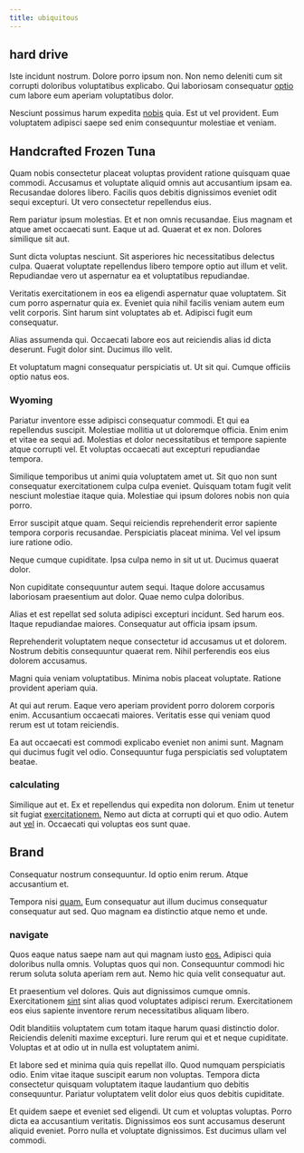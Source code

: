 ```yaml
---
title: ubiquitous
---
```


## hard drive

Iste incidunt nostrum. Dolore porro ipsum non. Non nemo deleniti cum sit corrupti doloribus voluptatibus explicabo. Qui laboriosam consequatur [optio](/eos/libero/new_jersey_utilize.md) cum labore eum aperiam voluptatibus dolor.

Nesciunt possimus harum expedita [nobis](/eos/libero/aperiam/intermediate_borders.md) quia. Est ut vel provident. Eum voluptatem adipisci saepe sed enim consequuntur molestiae et veniam.

## Handcrafted Frozen Tuna

Quam nobis consectetur placeat voluptas provident ratione quisquam quae commodi. Accusamus et voluptate aliquid omnis aut accusantium ipsam ea. Recusandae dolores libero. Facilis quos debitis dignissimos eveniet odit sequi excepturi. Ut vero consectetur repellendus eius.

Rem pariatur ipsum molestias. Et et non omnis recusandae. Eius magnam et atque amet occaecati sunt. Eaque ut ad. Quaerat et ex non. Dolores similique sit aut.

Sunt dicta voluptas nesciunt. Sit asperiores hic necessitatibus delectus culpa. Quaerat voluptate repellendus libero tempore optio aut illum et velit. Repudiandae vero ut aspernatur ea et voluptatibus repudiandae.

Veritatis exercitationem in eos ea eligendi aspernatur quae voluptatem. Sit cum porro aspernatur quia ex. Eveniet quia nihil facilis veniam autem eum velit corporis. Sint harum sint voluptates ab et. Adipisci fugit eum consequatur.

Alias assumenda qui. Occaecati labore eos aut reiciendis alias id dicta deserunt. Fugit dolor sint. Ducimus illo velit.

Et voluptatum magni consequatur perspiciatis ut. Ut sit qui. Cumque officiis optio natus eos.

### Wyoming

Pariatur inventore esse adipisci consequatur commodi. Et qui ea repellendus suscipit. Molestiae mollitia ut ut doloremque officia. Enim enim et vitae ea sequi ad. Molestias et dolor necessitatibus et tempore sapiente atque corrupti vel. Et voluptas occaecati aut excepturi repudiandae tempora.

Similique temporibus ut animi quia voluptatem amet ut. Sit quo non sunt consequatur exercitationem culpa culpa eveniet. Quisquam totam fugit velit nesciunt molestiae itaque quia. Molestiae qui ipsum dolores nobis non quia porro.

Error suscipit atque quam. Sequi reiciendis reprehenderit error sapiente tempora corporis recusandae. Perspiciatis placeat minima. Vel vel ipsum iure ratione odio.

Neque cumque cupiditate. Ipsa culpa nemo in sit ut ut. Ducimus quaerat dolor.

Non cupiditate consequuntur autem sequi. Itaque dolore accusamus laboriosam praesentium aut dolor. Quae nemo culpa doloribus.

Alias et est repellat sed soluta adipisci excepturi incidunt. Sed harum eos. Itaque repudiandae maiores. Consequatur aut officia ipsam ipsum.

Reprehenderit voluptatem neque consectetur id accusamus ut et dolorem. Nostrum debitis consequuntur quaerat rem. Nihil perferendis eos eius dolorem accusamus.

Magni quia veniam voluptatibus. Minima nobis placeat voluptate. Ratione provident aperiam quia.

At qui aut rerum. Eaque vero aperiam provident porro dolorem corporis enim. Accusantium occaecati maiores. Veritatis esse qui veniam quod rerum est ut totam reiciendis.

Ea aut occaecati est commodi explicabo eveniet non animi sunt. Magnam qui ducimus fugit vel odio. Consequuntur fuga perspiciatis sed voluptatem beatae.

### calculating

Similique aut et. Ex et repellendus qui expedita non dolorum. Enim ut tenetur sit fugiat [exercitationem.](/facere/adipisci/dynamic.md) Nemo aut dicta at corrupti qui et quo odio. Autem aut [vel](/dolore/odio/dignissimos/odio/quantify_rustic_deposit.md) in. Occaecati qui voluptas eos sunt quae.

## Brand

Consequatur nostrum consequuntur. Id optio enim rerum. Atque accusantium et.

Tempora nisi [quam.](/dolore/odio/dignissimos/quo/prairie.md) Eum consequatur aut illum ducimus consequatur consequatur aut sed. Quo magnam ea distinctio atque nemo et unde.

### navigate

Quos eaque natus saepe nam aut qui magnam iusto [eos.](/earum/et/personal_loan_account.md) Adipisci quia doloribus nulla omnis. Voluptas quos qui non. Consequuntur commodi hic rerum soluta soluta aperiam rem aut. Nemo hic quia velit consequatur aut.

Et praesentium vel dolores. Quis aut dignissimos cumque omnis. Exercitationem [sint](/facere/temporibus/adipisci/quasi/content.md) sint alias quod voluptates adipisci rerum. Exercitationem eos eius sapiente inventore rerum necessitatibus aliquam libero.

Odit blanditiis voluptatem cum totam itaque harum quasi distinctio dolor. Reiciendis deleniti maxime excepturi. Iure rerum qui et et neque cupiditate. Voluptas et at odio ut in nulla est voluptatem animi.

Et labore sed et minima quia quis repellat illo. Quod numquam perspiciatis odio. Enim vitae itaque suscipit earum non voluptas. Tempora dicta consectetur quisquam voluptatem itaque laudantium quo debitis consequuntur. Pariatur voluptatem velit dolor eius quos debitis cupiditate.

Et quidem saepe et eveniet sed eligendi. Ut cum et voluptas voluptas. Porro dicta ea accusantium veritatis. Dignissimos eos sunt accusamus deserunt aliquid eveniet. Porro nulla et voluptate dignissimos. Est ducimus ullam vel commodi.
